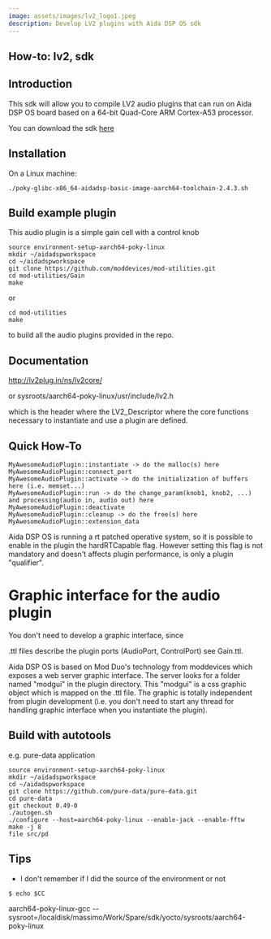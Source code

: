 ```yaml
---
image: assets/images/lv2_logo1.jpeg
description: Develop LV2 plugins with Aida DSP OS sdk
---
```


## How-to: lv2, sdk

## Introduction

This sdk will allow you to compile LV2 audio plugins that can run on Aida DSP OS board
based on a 64-bit Quad-Core ARM Cortex-A53 processor. 

You can download the sdk [here](https://drive.google.com/drive/folders/1hVDwNKM-71I9deZ_zFdNpo2buZoSFEat?usp=sharing)


## Installation

On a Linux machine:

`./poky-glibc-x86_64-aidadsp-basic-image-aarch64-toolchain-2.4.3.sh`


## Build example plugin

This audio plugin is a simple gain cell with a control knob

    source environment-setup-aarch64-poky-linux
    mkdir ~/aidadspworkspace
    cd ~/aidadspworkspace
    git clone https://github.com/moddevices/mod-utilities.git
    cd mod-utilities/Gain
    make

or

    cd mod-utilities
    make

to build all the audio plugins provided in the repo.


## Documentation

http://lv2plug.in/ns/lv2core/

or sysroots/aarch64-poky-linux/usr/include/lv2.h

which is the header where the LV2_Descriptor where the core functions necessary to instantiate and use
a plugin are defined.


## Quick How-To

    MyAwesomeAudioPlugin::instantiate -> do the malloc(s) here
    MyAwesomeAudioPlugin::connect_port
    MyAwesomeAudioPlugin::activate -> do the initialization of buffers here (i.e. memset...)
    MyAwesomeAudioPlugin::run -> do the change_param(knob1, knob2, ...) and processing(audio in, audio out) here
    MyAwesomeAudioPlugin::deactivate
    MyAwesomeAudioPlugin::cleanup -> do the free(s) here
    MyAwesomeAudioPlugin::extension_data

Aida DSP OS is running a rt patched operative system, so it is possible to enable in the plugin
the hardRTCapable flag. However setting this flag is not mandatory and doesn't affects plugin performance,
is only a plugin "qualifier".


# Graphic interface for the audio plugin

You don't need to develop a graphic interface, since

.ttl files describe the plugin ports (AudioPort, ControlPort) see Gain.ttl.

Aida DSP OS is based on Mod Duo's technology from moddevices which exposes a web server graphic interface. The server
looks for a folder named "modgui" in the plugin directory. This "modgui" is a css graphic object which is mapped
on the .ttl file. The graphic is totally independent from plugin development (i.e. you don't need to start any thread for handling graphic interface
when you instantiate the plugin).


## Build with autotools

e.g. pure-data application

    source environment-setup-aarch64-poky-linux
    mkdir ~/aidadspworkspace
    cd ~/aidadspworkspace
    git clone https://github.com/pure-data/pure-data.git
    cd pure-data
    git checkout 0.49-0
    ./autogen.sh
    ./configure --host=aarch64-poky-linux --enable-jack --enable-fftw
    make -j 8
    file src/pd


## Tips

* I don't remember if I did the source of the environment or not

`$ echo $CC`

aarch64-poky-linux-gcc --sysroot=/localdisk/massimo/Work/Spare/sdk/yocto/sysroots/aarch64-poky-linux
